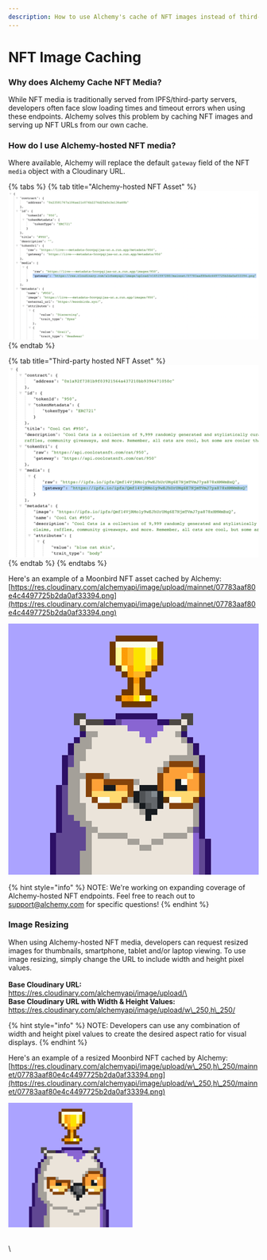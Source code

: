 ```yaml
---
description: How to use Alchemy's cache of NFT images instead of third-party services
---
```


# NFT Image Caching

### Why does Alchemy Cache NFT Media?

While NFT media is traditionally served from IPFS/third-party servers, developers often face slow loading times and timeout errors when using these endpoints. Alchemy solves this problem by caching NFT images and serving up NFT URLs from our own cache.&#x20;

### How do I use Alchemy-hosted NFT media?

Where available, Alchemy will replace the default `gateway` field of the NFT `media` object with a Cloudinary URL.&#x20;

{% tabs %}
{% tab title="Alchemy-hosted NFT Asset" %}
![Alchemy-hosted NFT Asset](<../../.gitbook/assets/Screen Shot 2022-05-25 at 4.56.25 PM.png>)
{% endtab %}

{% tab title="Third-party hosted NFT Asset" %}
![Third-party hosted NFT Asset](<../../.gitbook/assets/Screen Shot 2022-05-25 at 4.55.23 PM.png>)
{% endtab %}
{% endtabs %}

Here's an example of a Moonbird NFT asset cached by Alchemy:\
[https://res.cloudinary.com/alchemyapi/image/upload/mainnet/07783aaf80e4c4497725b2da0af33394.png](https://res.cloudinary.com/alchemyapi/image/upload/mainnet/07783aaf80e4c4497725b2da0af33394.png)

![](<../../.gitbook/assets/image (45).png>)

{% hint style="info" %}
NOTE: We're working on expanding coverage of Alchemy-hosted NFT endpoints. Feel free to reach out to support@alchemy.com for specific questions!
{% endhint %}

### Image Resizing

When using Alchemy-hosted NFT media, developers can request resized images for thumbnails, smartphone, tablet and/or laptop viewing. To use image resizing, simply change the URL to include width and height pixel values.\
\
**Base Cloudinary URL:**\
https://res.cloudinary.com/alchemyapi/image/upload/\
\
**Base Cloudinary URL with Width & Height Values:**\
https://res.cloudinary.com/alchemyapi/image/upload/w\_250,h\_250/

{% hint style="info" %}
NOTE: Developers can use any combination of width and height pixel values to create the desired aspect ratio for visual displays.
{% endhint %}

Here's an example of a resized Moonbird NFT cached by Alchemy:\
[https://res.cloudinary.com/alchemyapi/image/upload/w\_250,h\_250/mainnet/07783aaf80e4c4497725b2da0af33394.png](https://res.cloudinary.com/alchemyapi/image/upload/w\_250,h\_250/mainnet/07783aaf80e4c4497725b2da0af33394.png)

<img src="../../.gitbook/assets/image (46).png" alt="" data-size="original">

\
\
